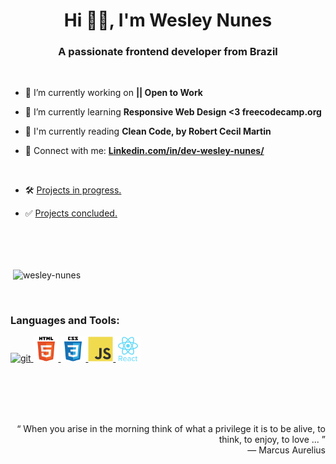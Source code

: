 <h1 align="center">Hi 👋🏿, I'm Wesley Nunes</h1>
<h3 align="center">A passionate frontend developer from Brazil</h3>  
<br>

- 🔭 I’m currently working on **|| Open to Work**

- 🌱 I’m currently learning **Responsive Web Design <3 freecodecamp.org**

- 📖 I'm currently reading **Clean Code, by Robert Cecil Martin**

- 🤝 Connect with me: <a href="https://linkedin.com/in/dev-wesley-nunes" target="blank">**Linkedin.com/in/dev-wesley-nunes/**</a>

<br>

- 🛠️ <a href="https://github.com/Wesley-Nunes/Wesley-Nunes/blob/main/projects-in-progress.md" target="blank"> Projects in progress.</a>

- ✅ <a href="https://github.com/Wesley-Nunes/Wesley-Nunes/blob/main/projects-concluded.md" target="blank"> Projects concluded.</a>

<br>
<br>
<br>
<p>&nbsp;<img align="center" src="https://github-readme-stats.vercel.app/api?username=wesley-nunes&show_icons=true&locale=en&theme=tokyonight" alt="wesley-nunes" /></p>
<br>
<h3 align="left">Languages and Tools:</h3>
<p align="left"> <a href="https://git-scm.com/" target="_blank"> <img src="https://www.vectorlogo.zone/logos/git-scm/git-scm-icon.svg" alt="git" width="40" height="40"/> </a> <a href="https://www.w3.org/html/" target="_blank"> <img src="https://raw.githubusercontent.com/devicons/devicon/master/icons/html5/html5-original-wordmark.svg" alt="html5" width="40" height="40"/> </a> <a href="https://www.w3schools.com/css/" target="_blank"> <img src="https://raw.githubusercontent.com/devicons/devicon/master/icons/css3/css3-original-wordmark.svg" alt="css3" width="40" height="40"/> </a>  <a href="https://developer.mozilla.org/en-US/docs/Web/JavaScript" target="_blank"> <img src="https://raw.githubusercontent.com/devicons/devicon/master/icons/javascript/javascript-original.svg" alt="javascript" width="40" height="40"/> </a> <a href="https://reactjs.org/" target="_blank"> <img src="https://raw.githubusercontent.com/devicons/devicon/master/icons/react/react-original-wordmark.svg" alt="react" width="40" height="40"/> </a> </p>
<br>
<br>
<br>
<br>
<p text align="right">
<q> When you arise in the morning think of what a privilege it is to be alive, to think, to enjoy, to love ... </q>
  <br>
― Marcus Aurelius</p>
